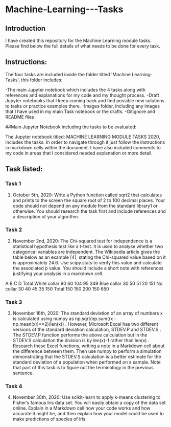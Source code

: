 # Machine-Learning---Tasks

## Introduction

I have created this repository for the Machine Learning module tasks. 
Please find below the full details of what needs to be done for every task. 

## Instructions: 
The four tasks are included inside the folder titled 'Machine Learning-Tasks', this folder includes:

-The main Jupyter notebook which includes the 4 tasks along with references and explanations for my code and my thought process.
-Draft Jupyter notebooks that I keep coming back and find possible new solutions to tasks or practice examples there. 
-Images folder, including any images that I have used in my main Task notebook or the drafts.
-Gitignore and README files

##Main Jupyter Notebook including the tasks to be evaluated: 

The Jupyter notebook titled: MACHINE LEARNING MODULE TASKS 2020, includes the tasks.
In order to navigate through it just follow the instructions in markdown cells within the document. 
I have also included comments to my code in areas that I considered needed explanation or more detail.


## Task listed:

### Task 1

1. October 5th, 2020: Write a Python function called sqrt2 that calculates and
prints to the screen the square root of 2 to 100 decimal places. Your code should
not depend on any module from the standard library1 or otherwise. You should
research the task first and include references and a description of your algorithm.

### Task 2

2. November 2nd, 2020: The Chi-squared test for independence is a statistical
hypothesis test like a t-test. It is used to analyse whether two categorical variables
are independent. The Wikipedia article gives the table below as an example [4],
stating the Chi-squared value based on it is approximately 24.6. Use scipy.stats
to verify this value and calculate the associated p value. You should include a short
note with references justifying your analysis in a markdown cell.

A B C D Total
White collar 90 60 104 95 349
Blue collar 30 50 51 20 151
No collar 30 40 45 35 150
Total 150 150 200 150 650

### Task 3

3. November 16th, 2020: The standard deviation of an array of numbers x is
calculated using numpy as np.sqrt(np.sum((x - np.mean(x))**2)/len(x)) .
However, Microsoft Excel has two different versions of the standard deviation
calculation, STDEV.P and STDEV.S . The STDEV.P function performs the above
calculation but in the STDEV.S calculation the division is by len(x)-1 rather
than len(x) . Research these Excel functions, writing a note in a Markdown cell
about the difference between them. Then use numpy to perform a simulation
demonstrating that the STDEV.S calculation is a better estimate for the standard
deviation of a population when performed on a sample. Note that part of this task
is to figure out the terminology in the previous sentence.

### Task 4

4. November 30th, 2020: Use scikit-learn to apply k-means clustering to
Fisher’s famous Iris data set. You will easily obtain a copy of the data set online. Explain in a Markdown cell how your code works and how accurate it might
be, and then explain how your model could be used to make predictions of species
of iris.








